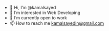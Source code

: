 - 👋 Hi, I’m @kamalsayed
- 👀 I’m interested in Web Developing
- 🌱 I’m currently open to work 
- 📫 How to reach me kamalsayedin@gmail.com

<!---
kamalsayed/kamalsayed is a ✨ special ✨ repository because its `README.md` (this file) appears on your GitHub profile.
You can click the Preview link to take a look at your changes.
--->
